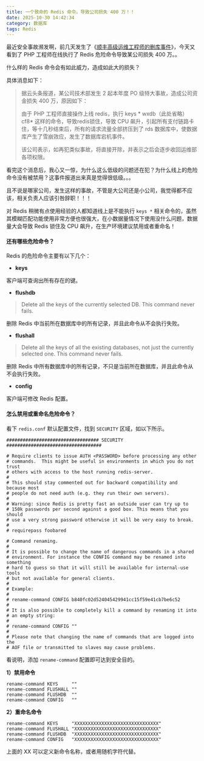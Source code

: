 ```yaml
---
title: 一个致命的 Redis 命令，导致公司损失 400 万！！
date: 2025-10-30 14:42:34
category: 数据库
tags: Redis
---
```


最近安全事故濒发啊，前几天发生了《[顺丰高级运维工程师的删库事件](https://mp.weixin.qq.com/s/51ti1Tn4OcD5ZKYYFG91dg)》，今天又看到了 PHP 工程师在线执行了 Redis 危险命令导致某公司损失 400 万。。

什么样的 Redis 命令会有如此威力，造成如此大的损失？

具体消息如下：

> 据云头条报道，某公司技术部发生 2 起本年度 PO 级特大事故，造成公司资金损失 400 万，原因如下：
> 
> 由于 PHP 工程师直接操作上线 redis，执行 keys * wxdb（此处省略）cf8* 这样的命令，导致redis锁住，导致 CPU 飙升，引起所有支付链路卡住，等十几秒结束后，所有的请求流量全部挤压到了 rds 数据库中，使数据库产生了雪崩效应，发生了数据库宕机事件。
> 
> 该公司表示，如再犯类似事故，将直接开除，并表示之后会逐步收回运维部各项权限。

看完这个消息后，我心又一惊，为什么这么低级的问题还在犯？为什么线上的危险命令没有被禁用？这事件报道出来真是觉得很低级。。。

且不说是哪家公司，发生这样的事故，不管是大公司还是小公司，我觉得都不应该，相关负责人应该引咎辞职！！！

对 Redis 稍微有点使用经验的人都知道线上是不能执行 `keys *` 相关命令的，虽然其模糊匹配功能使用非常方便也很强大，在小数据量情况下使用没什么问题，数据量大会导致 Redis 锁住及 CPU 飙升，在生产环境建议禁用或者重命名！


#### 还有哪些危险命令？

Redis 的危险命令主要有以下几个：

- **keys**

客户端可查询出所有存在的键。

- **flushdb**

> Delete all the keys of the currently selected DB. This command never fails.

删除 Redis 中当前所在数据库中的所有记录，并且此命令从不会执行失败。

- **flushall**

> Delete all the keys of all the existing databases, not just the currently selected one. This command never fails.

删除 Redis 中所有数据库中的所有记录，不只是当前所在数据库，并且此命令从不会执行失败。

- **config**

客户端可修改 Redis 配置。

#### 怎么禁用或重命名危险命令？

看下 `redis.conf` 默认配置文件，找到 `SECURITY` 区域，如以下所示。

```
################################## SECURITY ###################################

# Require clients to issue AUTH <PASSWORD> before processing any other
# commands.  This might be useful in environments in which you do not trust
# others with access to the host running redis-server.
#
# This should stay commented out for backward compatibility and because most
# people do not need auth (e.g. they run their own servers).
#
# Warning: since Redis is pretty fast an outside user can try up to
# 150k passwords per second against a good box. This means that you should
# use a very strong password otherwise it will be very easy to break.
#
# requirepass foobared

# Command renaming.
#
# It is possible to change the name of dangerous commands in a shared
# environment. For instance the CONFIG command may be renamed into something
# hard to guess so that it will still be available for internal-use tools
# but not available for general clients.
#
# Example:
#
# rename-command CONFIG b840fc02d524045429941cc15f59e41cb7be6c52
#
# It is also possible to completely kill a command by renaming it into
# an empty string:
#
# rename-command CONFIG ""
#
# Please note that changing the name of commands that are logged into the
# AOF file or transmitted to slaves may cause problems.
```

看说明，添加 `rename-command` 配置即可达到安全目的。

**1）禁用命令**

```
rename-command KEYS     ""
rename-command FLUSHALL ""
rename-command FLUSHDB  ""
rename-command CONFIG   ""
```


**2）重命名命令**

```
rename-command KEYS     "XXXXXXXXXXXXXXXXXXXXXXXXXXXXXXX"
rename-command FLUSHALL "XXXXXXXXXXXXXXXXXXXXXXXXXXXXXXX"
rename-command FLUSHDB  "XXXXXXXXXXXXXXXXXXXXXXXXXXXXXXX"
rename-command CONFIG   "XXXXXXXXXXXXXXXXXXXXXXXXXXXXXXX"
```

上面的 XX 可以定义新命令名称，或者用随机字符代替。
